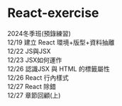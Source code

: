 # React-exercise
2024冬季班(預錄練習)  
12/19 建立 React 環境+版型+資料抽離  
12/22 JS與JSX  
12/23 JSX如何運作  
12/26 認識JSX 與 HTML 的標籤屬性  
12/26 React 行內樣式  
12/27 React 除錯  
12/27 章節回顧(上)